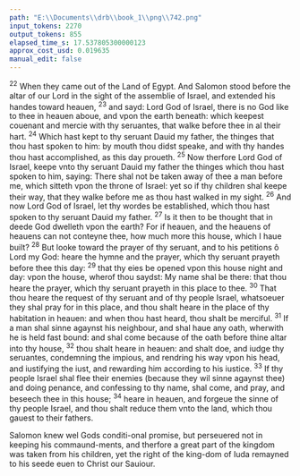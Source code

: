 ```yaml
---
path: "E:\\Documents\\drb\\book_1\\png\\742.png"
input_tokens: 2270
output_tokens: 855
elapsed_time_s: 17.537805300000123
approx_cost_usd: 0.019635
manual_edit: false
---
```

<sup>22</sup> When they came out of the Land of Egypt. And Salomon stood before the altar of our Lord in the sight of the assemblie of Israel, and extended his handes toward heauen, <sup>23</sup> and sayd: Lord God of Israel, there is no God like to thee in heauen aboue, and vpon the earth beneath: which keepest couenant and mercie with thy seruantes, that walke before thee in al their hart. <sup>24</sup> Which hast kept to thy seruant Dauid my father, the thinges that thou hast spoken to him: by mouth thou didst speake, and with thy handes thou hast accomplished, as this day proueth. <sup>25</sup> Now therfore Lord God of Israel, keepe vnto thy seruant Dauid my father the thinges which thou hast spoken to him, saying: There shal not be taken away of thee a man before me, which sitteth vpon the throne of Israel: yet so if thy children shal keepe their way, that they walke before me as thou hast walked in my sight. <sup>26</sup> And now Lord God of Israel, let thy wordes be established, which thou hast spoken to thy seruant Dauid my father. <sup>27</sup> Is it then to be thought that in deede God dwelleth vpon the earth? For if heauen, and the heauens of heauens can not conteyne thee, how much more this house, which I haue built? <sup>28</sup> But looke toward the prayer of thy seruant, and to his petitions ô Lord my God: heare the hymne and the prayer, which thy seruant prayeth before thee this day: <sup>29</sup> that thy eies be opened vpon this house night and day: vpon the house, wherof thou saydst: My name shal be there: that thou heare the prayer, which thy seruant prayeth in this place to thee. <sup>30</sup> That thou heare the request of thy seruant and of thy people Israel, whatsoeuer they shal pray for in this place, and thou shalt heare in the place of thy habitation in heauen: and when thou hast heard, thou shalt be merciful. <sup>31</sup> If a man shal sinne agaynst his neighbour, and shal haue any oath, wherwith he is held fast bound: and shal come because of the oath before thine altar into thy house, <sup>32</sup> thou shalt heare in heauen: and shalt doe, and iudge thy seruantes, condemning the impious, and rendring his way vpon his head, and iustifying the iust, and rewarding him according to his iustice. <sup>33</sup> If thy people Israel shal flee their enemies (because they wil sinne agaynst thee) and doing penance, and confessing to thy name, shal come, and pray, and beseech thee in this house; <sup>34</sup> heare in heauen, and forgeue the sinne of thy people Israel, and thou shalt reduce them vnto the land, which thou gauest to their fathers.

<aside>Salomon knew wel Gods conditi-onal promise, but perseuered not in keeping his commaund-ments, and therfore a great part of the kingdom was taken from his children, yet the right of the king-dom of Iuda remayned to his seede euen to Christ our Sauiour.</aside>

[^1]: Reward of good workes.